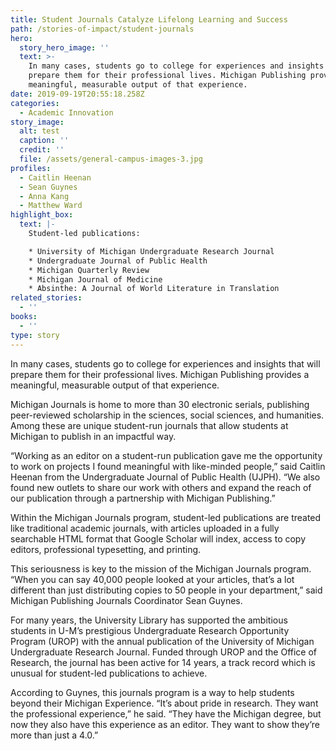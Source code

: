 ```yaml
---
title: Student Journals Catalyze Lifelong Learning and Success
path: /stories-of-impact/student-journals
hero:
  story_hero_image: ''
  text: >-
    In many cases, students go to college for experiences and insights that will
    prepare them for their professional lives. Michigan Publishing provides a
    meaningful, measurable output of that experience.
date: 2019-09-19T20:55:18.258Z
categories:
  - Academic Innovation
story_image:
  alt: test
  caption: ''
  credit: ''
  file: /assets/general-campus-images-3.jpg
profiles:
  - Caitlin Heenan
  - Sean Guynes
  - Anna Kang
  - Matthew Ward
highlight_box:
  text: |-
    Student-led publications:

    * University of Michigan Undergraduate Research Journal
    * Undergraduate Journal of Public Health
    * Michigan Quarterly Review
    * Michigan Journal of Medicine
    * Absinthe: A Journal of World Literature in Translation
related_stories:
  - ''
books:
  - ''
type: story
---
```

In many cases, students go to college for experiences and insights that will prepare them for their professional lives. Michigan Publishing provides a meaningful, measurable output of that experience.

Michigan Journals is home to more than 30 electronic serials, publishing peer-reviewed scholarship in the sciences, social sciences, and humanities. Among these are unique student-run journals that allow students at Michigan to publish in an impactful way.  

“Working as an editor on a student-run publication gave me the opportunity to work on projects I found meaningful with like-minded people,” said Caitlin Heenan from the Undergraduate Journal of Public Health (UJPH). “We also found new outlets to share our work with others and expand the reach of our publication through a partnership with Michigan Publishing.”

Within the Michigan Journals program, student-led publications are treated like traditional academic journals, with articles uploaded in a fully searchable HTML format that Google Scholar will index, access to copy editors, professional typesetting, and printing.

This seriousness is key to the mission of the Michigan Journals program. “When you can say 40,000 people looked at your articles, that’s a lot different than just distributing copies to 50 people in your department,” said Michigan Publishing Journals Coordinator Sean Guynes.

 For many years, the University Library has supported the ambitious students in U-M’s prestigious Undergraduate Research Opportunity Program (UROP) with the annual publication of the University of Michigan Undergraduate Research Journal. Funded through UROP and the Office of Research, the journal has been active for 14 years, a track record which is unusual for student-led publications to achieve. 

According to Guynes, this journals program is a way to help students beyond their Michigan Experience. “It’s about pride in research. They want the professional experience,” he said.  “They have the Michigan degree, but now they also have this experience as an editor. They want to show they’re more than just a 4.0.”
